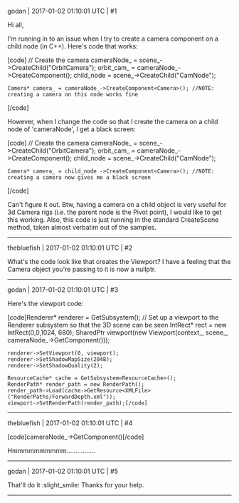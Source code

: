 godan | 2017-01-02 01:10:01 UTC | #1

Hi all,

I'm running in to an issue when I try to create a camera component on a child node (in C++). Here's code that works:

[code]	// Create the camera
	cameraNode_ = scene_->CreateChild("OrbitCamera");
	orbit_cam_ = cameraNode_->CreateComponent<OrbitCamera>();
	child_node = scene_->CreateChild("CamNode");

	Camera* camera_ = cameraNode_->CreateComponent<Camera>(); //NOTE: creating a camera on this node works fine
[/code]

However, when I change the code so that I create the camera on a child node of 'cameraNode', I get a black screen:

[code]	// Create the camera
	cameraNode_ = scene_->CreateChild("OrbitCamera");
	orbit_cam_ = cameraNode_->CreateComponent<OrbitCamera>();
	child_node = scene_->CreateChild("CamNode");

	Camera* camera_ = child_node ->CreateComponent<Camera>(); //NOTE: creating a camera now gives me a black screen
[/code]

Can't figure it out. Btw, having a camera on a child object is very useful for 3d Camera rigs (i.e. the parent node is the Pivot point), I would like to get this working. Also, this code is just running in the standard CreateScene method, taken almost verbatim out of the samples.

-------------------------

thebluefish | 2017-01-02 01:10:01 UTC | #2

What's the code look like that creates the Viewport? I have a feeling that the Camera object you're passing to it is now a nullptr.

-------------------------

godan | 2017-01-02 01:10:01 UTC | #3

Here's the viewport code:

[code]Renderer* renderer = GetSubsystem<Renderer>();
	// Set up a viewport to the Renderer subsystem so that the 3D scene can be seen
	IntRect* rect = new IntRect(0,0,1024, 680);
	SharedPtr<Viewport> viewport(new Viewport(context_, scene_, cameraNode_->GetComponent<Camera>()));

	renderer->SetViewport(0, viewport);
	renderer->SetShadowMapSize(2048);
	renderer->SetShadowQuality(2);

	ResourceCache* cache = GetSubsystem<ResourceCache>();
	RenderPath* render_path = new RenderPath();
	render_path->Load(cache->GetResource<XMLFile>("RenderPaths/ForwardDepth.xml"));
	viewport->SetRenderPath(render_path);[/code]

-------------------------

thebluefish | 2017-01-02 01:10:01 UTC | #4

[code]cameraNode_->GetComponent<Camera>()[/code]

Hmmmmmmmmmm................

-------------------------

godan | 2017-01-02 01:10:01 UTC | #5

That'll do it :slight_smile: Thanks for your help.

-------------------------

